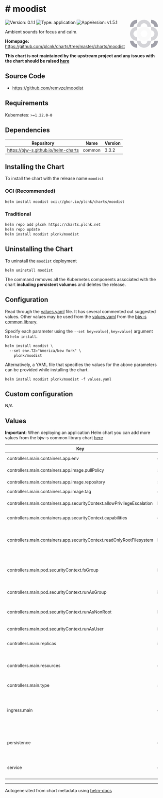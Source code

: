# # moodist

<img src="https://raw.githubusercontent.com/plcnk/charts/master/charts/moodist/icon.svg" align="right" width="92" alt="moodist logo">

![Version: 0.1.1](https://img.shields.io/badge/Version-0.1.1-informational?style=flat)
![Type: application](https://img.shields.io/badge/Type-application-informational?style=flat)
![AppVersion: v1.5.1](https://img.shields.io/badge/AppVersion-v1.5.1-informational?style=flat)

Ambient sounds for focus and calm.

**Homepage:** <https://github.com/plcnk/charts/tree/master/charts/moodist>

**This chart is not maintained by the upstream project and any issues with the chart should be raised
[here](https://github.com/plcnk/charts/issues/new?assignees=plcnk&labels=bug&template=bug_report.yaml&name=moodist&version=0.1.1)**

## Source Code

* <https://github.com/remvze/moodist>

## Requirements

Kubernetes: `>=1.22.0-0`

## Dependencies

| Repository | Name | Version |
|------------|------|---------|
| <https://bjw-s.github.io/helm-charts> | common | 3.3.2 |

## Installing the Chart

To install the chart with the release name `moodist`

### OCI (Recommended)

```console
helm install moodist oci://ghcr.io/plcnk/charts/moodist
```

### Traditional

```console
helm repo add plcnk https://charts.plcnk.net
helm repo update
helm install moodist plcnk/moodist
```

## Uninstalling the Chart

To uninstall the `moodist` deployment

```console
helm uninstall moodist
```

The command removes all the Kubernetes components associated with the chart **including persistent volumes** and deletes the release.

## Configuration

Read through the [values.yaml](./values.yaml) file. It has several commented out suggested values.
Other values may be used from the [values.yaml](https://github.com/bjw-s/helm-charts/tree/main/charts/library/common/values.yaml) from the [bjw-s common library](https://github.com/bjw-s/helm-charts/tree/main/charts/library/common).

Specify each parameter using the `--set key=value[,key=value]` argument to `helm install`.

```console
helm install moodist \
  --set env.TZ="America/New York" \
    plcnk/moodist
```

Alternatively, a YAML file that specifies the values for the above parameters can be provided while installing the chart.

```console
helm install moodist plcnk/moodist -f values.yaml
```

## Custom configuration

N/A

## Values

**Important**: When deploying an application Helm chart you can add more values from the bjw-s common library chart [here](https://github.com/bjw-s/helm-charts/tree/main/charts/library/common)

| Key | Type | Default | Description |
|-----|------|---------|-------------|
| controllers.main.containers.app.env | object | See [values.yaml](./values.yaml) | Environment variables |
| controllers.main.containers.app.image.pullPolicy | string | `"IfNotPresent"` | Image pull policy |
| controllers.main.containers.app.image.repository | string | `"ghcr.io/remvze/moodist"` | Image repository |
| controllers.main.containers.app.image.tag | string | `"v1.5.1"` | Image tag |
| controllers.main.containers.app.securityContext.allowPrivilegeEscalation | bool | `false` | Disable privilege escalations |
| controllers.main.containers.app.securityContext.capabilities | object | `{"drop":["ALL"]}` | Drop all capabilities |
| controllers.main.containers.app.securityContext.readOnlyRootFilesystem | bool | `true` | Mount the container's root filesystem as read-only |
| controllers.main.pod.securityContext.fsGroup | int | `65534` | Volume binds will be granted to `nobody` group |
| controllers.main.pod.securityContext.runAsGroup | int | `65534` | Run as `nobody` group |
| controllers.main.pod.securityContext.runAsNonRoot | bool | `true` | Run container as a non-root user |
| controllers.main.pod.securityContext.runAsUser | int | `65534` | Run as `nobody` user |
| controllers.main.replicas | int | `1` | Number of desired pods |
| controllers.main.resources | object | `{}` | Set the resource requests / limits for the container. |
| controllers.main.type | string | `"deployment"` | Controller type |
| ingress.main | object | See [values.yaml](./values.yaml) | Enable and configure ingress settings for the chart under this key. |
| persistence | object | See [values.yaml](./values.yaml) | Configure persistence for the chart under this key. |
| service | object | See [values.yaml](./values.yaml) | Configure the services for the chart here. |

---
Autogenerated from chart metadata using [helm-docs](https://github.com/norwoodj/helm-docs)
